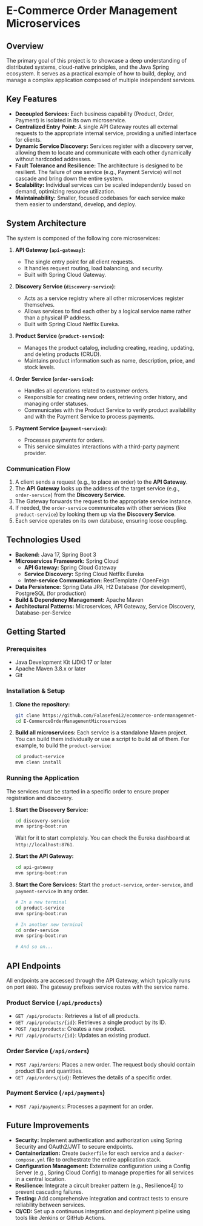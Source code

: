 # E-Commerce Order Management Microservices

## Overview

The primary goal of this project is to showcase a deep understanding of distributed systems, cloud-native principles, and the Java Spring ecosystem. It serves as a practical example of how to build, deploy, and manage a complex application composed of multiple independent services.

## Key Features

*   **Decoupled Services:** Each business capability (Product, Order, Payment) is isolated in its own microservice.
*   **Centralized Entry Point:** A single API Gateway routes all external requests to the appropriate internal service, providing a unified interface for clients.
*   **Dynamic Service Discovery:** Services register with a discovery server, allowing them to locate and communicate with each other dynamically without hardcoded addresses.
*   **Fault Tolerance and Resilience:** The architecture is designed to be resilient. The failure of one service (e.g., Payment Service) will not cascade and bring down the entire system.
*   **Scalability:** Individual services can be scaled independently based on demand, optimizing resource utilization.
*   **Maintainability:** Smaller, focused codebases for each service make them easier to understand, develop, and deploy.

## System Architecture

The system is composed of the following core microservices:

1.  **API Gateway (`api-gateway`):**
    *   The single entry point for all client requests.
    *   It handles request routing, load balancing, and security.
    *   Built with Spring Cloud Gateway.

2.  **Discovery Service (`discovery-service`):**
    *   Acts as a service registry where all other microservices register themselves.
    *   Allows services to find each other by a logical service name rather than a physical IP address.
    *   Built with Spring Cloud Netflix Eureka.

3.  **Product Service (`product-service`):**
    *   Manages the product catalog, including creating, reading, updating, and deleting products (CRUD).
    *   Maintains product information such as name, description, price, and stock levels.

4.  **Order Service (`order-service`):**
    *   Handles all operations related to customer orders.
    *   Responsible for creating new orders, retrieving order history, and managing order statuses.
    *   Communicates with the Product Service to verify product availability and with the Payment Service to process payments.

5.  **Payment Service (`payment-service`):**
    *   Processes payments for orders.
    *   This service simulates interactions with a third-party payment provider.

### Communication Flow
1. A client sends a request (e.g., to place an order) to the **API Gateway**.
2. The **API Gateway** looks up the address of the target service (e.g., `order-service`) from the **Discovery Service**.
3. The Gateway forwards the request to the appropriate service instance.
4. If needed, the `order-service` communicates with other services (like `product-service`) by looking them up via the **Discovery Service**.
5. Each service operates on its own database, ensuring loose coupling.

## Technologies Used

*   **Backend:** Java 17, Spring Boot 3
*   **Microservices Framework:** Spring Cloud
    *   **API Gateway:** Spring Cloud Gateway
    *   **Service Discovery:** Spring Cloud Netflix Eureka
    *   **Inter-service Communication:** RestTemplate / OpenFeign
*   **Data Persistence:** Spring Data JPA, H2 Database (for development), PostgreSQL (for production)
*   **Build & Dependency Management:** Apache Maven
*   **Architectural Patterns:** Microservices, API Gateway, Service Discovery, Database-per-Service

## Getting Started

### Prerequisites

*   Java Development Kit (JDK) 17 or later
*   Apache Maven 3.8.x or later
*   Git

### Installation & Setup

1.  **Clone the repository:**
    ```bash
    git clone https://github.com/Falasefemi2/ecommerce-ordermanagemnet-microservice.git
    cd E-CommerceOrderManagementMicroservices
    ```

2.  **Build all microservices:**
    Each service is a standalone Maven project. You can build them individually or use a script to build all of them. For example, to build the `product-service`:
    ```bash
    cd product-service
    mvn clean install
    ```

### Running the Application

The services must be started in a specific order to ensure proper registration and discovery.

1.  **Start the Discovery Service:**
    ```bash
    cd discovery-service
    mvn spring-boot:run
    ```
    Wait for it to start completely. You can check the Eureka dashboard at `http://localhost:8761`.

2.  **Start the API Gateway:**
    ```bash
    cd api-gateway
    mvn spring-boot:run
    ```

3.  **Start the Core Services:**
    Start the `product-service`, `order-service`, and `payment-service` in any order.
    ```bash
    # In a new terminal
    cd product-service
    mvn spring-boot:run

    # In another new terminal
    cd order-service
    mvn spring-boot:run

    # And so on...
    ```

## API Endpoints

All endpoints are accessed through the API Gateway, which typically runs on port `8080`. The gateway prefixes service routes with the service name.

### Product Service (`/api/products`)

*   `GET /api/products`: Retrieves a list of all products.
*   `GET /api/products/{id}`: Retrieves a single product by its ID.
*   `POST /api/products`: Creates a new product.
*   `PUT /api/products/{id}`: Updates an existing product.

### Order Service (`/api/orders`)

*   `POST /api/orders`: Places a new order. The request body should contain product IDs and quantities.
*   `GET /api/orders/{id}`: Retrieves the details of a specific order.

### Payment Service (`/api/payments`)

*   `POST /api/payments`: Processes a payment for an order.

## Future Improvements

*   **Security:** Implement authentication and authorization using Spring Security and OAuth2/JWT to secure endpoints.
*   **Containerization:** Create `Dockerfile` for each service and a `docker-compose.yml` file to orchestrate the entire application stack.
*   **Configuration Management:** Externalize configuration using a Config Server (e.g., Spring Cloud Config) to manage properties for all services in a central location.
*   **Resilience:** Integrate a circuit breaker pattern (e.g., Resilience4j) to prevent cascading failures.
*   **Testing:** Add comprehensive integration and contract tests to ensure reliability between services.
*   **CI/CD:** Set up a continuous integration and deployment pipeline using tools like Jenkins or GitHub Actions.
